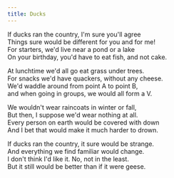 ```yaml
---
title: Ducks
---
```


If ducks ran the country, I'm sure you'll agree  
Things sure would be different for you and for me!  
For starters, we'd live near a pond or a lake  
On your birthday, you'd have to eat fish, and not cake.

At lunchtime we'd all go eat grass under trees.  
For snacks we'd have quackers, without any cheese.  
We'd waddle around from point A to point B,  
and when going in groups, we would all form a V.

We wouldn't wear raincoats in winter or fall,  
But then, I suppose we'd wear nothing at all.  
Every person on earth would be covered with down  
And I bet that would make it much harder to drown.

If ducks ran the country, it sure would be strange.  
And everything we find familiar would change.  
I don't think I'd like it.  No, not in the least.  
But it still would be better than if it were geese.
